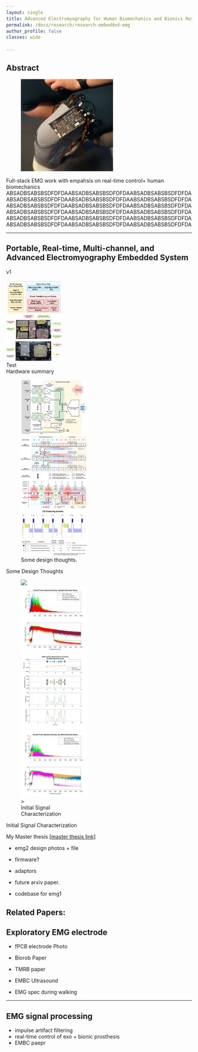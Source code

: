 ```yaml
---
layout: single
title: Advanced Electromyography for Human Biomechanics and Bionics Research
permalink: /docs/research/research-embedded-emg
author_profile: false
classes: wide

---
```


## Abstract

<figure class="align-left">
  <img  src="/assets/images/research-emg/emg-socket-square.png"  width='250'/>
</figure> 
Full-stack EMG work with empahsis on real-time control+ human biomechanics
ABSADBSABSBSDFDFDAABSADBSABSBSDFDFDAABSADBSABSBSDFDFDAABSADBSABSBSDFDFDAABSADBSABSBSDFDFDAABSADBSABSBSDFDFDAABSADBSABSBSDFDFDAABSADBSABSBSDFDFDAABSADBSABSBSDFDFDAABSADBSABSBSDFDFDAABSADBSABSBSDFDFDAABSADBSABSBSDFDFDAABSADBSABSBSDFDFDAABSADBSABSBSDFDFDAABSADBSABSBSDFDFDAABSADBSABSBSDFDFDAABSADBSABSBSDFDFDAABSADBSABSBSDFDFDA


---


## Portable, Real-time, Multi-channel, and Advanced Electromyography Embedded System

v1
<div class="row">
  <div class="column">
    <img src="/assets/images/research-emg/system-diagram.PNG" alt="Snow" style="width:150px">
  </div>
  <div class="column">
    <img src="/assets/images/research-emg/hw_summary.jpg"  style="width:150px">
  </div>
</div>
Test

</br>
<!-- <figure  style="width: 150px" class="align-left">
  <img  src="/assets/images/research-emg/system-diagram.PNG"/>
  <img  src="/assets/images/research-emg/hw_summary.jpg" />
  
  <figcaption>HW Summary</figcaption>
</figure>  -->
Hardware summary


<figure  style="width: 180px" class="align-center">
  <img  src="/assets/images/research-emg/afe-architecture.PNG" />
  <img  src="/assets/images/research-emg/memory-buffering.PNG"  />
  <img  src="/assets/images/research-emg/system-pfd.PNG"  />
  <img  src="/assets/images/research-emg/os-schedule-scheme.PNG"/>
  <figcaption> Some design thoughts.</figcaption>
</figure> 
Some Design Thoughts


<figure  style="width: 180px" class="align-center">
  <img  src="/assets/images/research-emg/result_time_wet_2.png" />
  <img  src="/assets/images/research-emg/result_psd_wet.png"  />

  <img  src="/assets/images/research-emg/result_time_dry2.png" />
  <img  src="/assets/images/research-emg/result_psd_dry.png"  />
>
  <figcaption> Initial Signal Characterization</figcaption>
</figure> 
Initial Signal Characterization


My Master thesis \[[master thesis link](https://dspace.mit.edu/handle/1721.1/124074)\]


- emg2 design photos + file
- firmware?
- adaptors

- future arxiv paper.
- codebase for emg1

Related Papers: 
---

## Exploratory EMG electrode

- fPCB electrode Photo
- Biorob Paper
- TMRB paper 
- EMBC Ultrasound

- EMG spec during walking

---

## EMG signal processing 

- impulse artifact filtering
- real-time control of exo + bionic prosthesis
- EMBC paepr 

